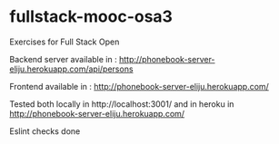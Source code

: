 # fullstack-mooc-osa3
Exercises for Full Stack Open

Backend server available in :
http://phonebook-server-eliju.herokuapp.com/api/persons

Frontend available in :
http://phonebook-server-eliju.herokuapp.com/

Tested both locally in http://localhost:3001/
and in heroku in http://phonebook-server-eliju.herokuapp.com/

Eslint checks done